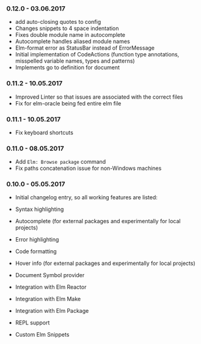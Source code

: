 ### 0.12.0 - 03.06.2017
* add auto-closing quotes to config
* Changes snippets to 4 space indentation
* Fixes double module name in autocomplete
* Autocomplete handles aliased module names
* Elm-format error as StatusBar instead of ErrorMessage
* Initial implementation of CodeActions (function type annotations, misspelled variable names, types and patterns)
* Implements go to definition for document

### 0.11.2 - 10.05.2017
* Improved Linter so that issues are associated with the correct files
* Fix for elm-oracle being fed entire elm file

### 0.11.1 - 10.05.2017
* Fix keyboard shortcuts

### 0.11.0 - 08.05.2017
* Add `Elm: Browse package` command
* Fix paths concatenation issue for non-Windows machines

### 0.10.0 - 05.05.2017

* Initial changelog entry, so all working features are listed:

* Syntax highlighting
* Autocomplete (for external packages and experimentally for local projects)
* Error highlighting
* Code formatting
* Hover info (for external packages and experimentally for local projects)
* Document Symbol provider
* Integration with Elm Reactor
* Integration with Elm Make
* Integration with Elm Package
* REPL support
* Custom Elm Snippets

